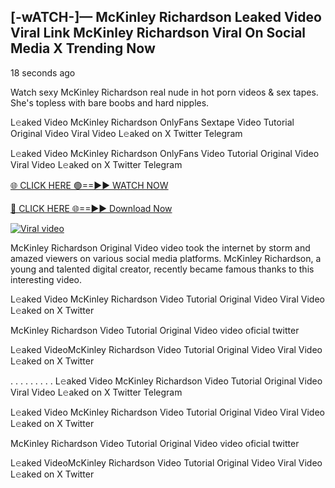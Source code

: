 ## [-wATCH-]— McKinley Richardson Leaked Video Viral Link McKinley Richardson Viral On Social Media X Trending Now

18 seconds ago

Watch sexy McKinley Richardson real nude in hot porn videos & sex tapes. She's topless with bare boobs and hard nipples.

L𝚎aked Video McKinley Richardson OnlyFans Sextape Video Tutorial Original Video Viral Video L𝚎aked on X Twitter Telegram

L𝚎aked Video McKinley Richardson OnlyFans Video Tutorial Original Video Viral Video L𝚎aked on X Twitter Telegram

[🌐 CLICK HERE 🟢==►► WATCH NOW](https://azvirallink.blogspot.com/2025/01/viral-video-new-year-2025.htmll)

[🔴 CLICK HERE 🌐==►► Download Now](https://azvirallink.blogspot.com/2025/01/viral-video-new-year-2025.html)

[![Viral video](https://i.imgur.com/6ooyjBv.gif)](https://azvirallink.blogspot.com/2025/01/viral-video-new-year-2025.html)

McKinley Richardson Original Video video took the internet by storm and amazed viewers on various social media platforms. McKinley Richardson, a young and talented digital creator, recently became famous thanks to this interesting video.

L𝚎aked Video McKinley Richardson Video Tutorial Original Video Viral Video L𝚎aked on X Twitter

McKinley Richardson Video Tutorial Original Video video oficial twitter

L𝚎aked VideoMcKinley Richardson Video Tutorial Original Video Viral Video L𝚎aked on X Twitter

. . . . . . . . . L𝚎aked Video McKinley Richardson Video Tutorial Original Video Viral Video L𝚎aked on X Twitter Telegram

L𝚎aked Video McKinley Richardson Video Tutorial Original Video Viral Video L𝚎aked on X Twitter

McKinley Richardson Video Tutorial Original Video video oficial twitter

L𝚎aked VideoMcKinley Richardson Video Tutorial Original Video Viral Video L𝚎aked on X Twitter